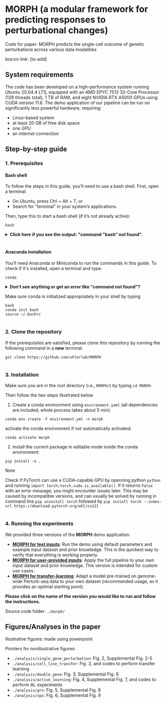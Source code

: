 # MORPH (a modular framework for predicting responses to perturbational changes)

Code for paper: MORPH predicts the single-cell outcome of genetic perturbations across various data modalities

biorxiv link: [to-add]

## System requirements
The code has been developed on a high-performance system running Ubuntu 20.04.4 LTS, equipped with an AMD EPYC 7513 32-Core Processor (128 threads total), 1 TB of RAM, and eight NVIDIA RTX A5000 GPUs using CUDA version 11.6. The demo application of our pipeline can be run on significantly less powerful hardware, requiring:
- Linux-based system
- at least 20 GB of free disk space
- *one GPU*
- an internet connection

## Step-by-step guide

### 1. Prerequisites

#### Bash shell
To follow the steps in this guide, you’ll need to use a bash shell. First, open a terminal:
- On Ubuntu, press Ctrl + Alt + T, or
- Search for “terminal” in your system’s applications.

Then, type this to start a bash shell (if it’s not already active):
```
bash
```

<details>
<summary><b>
Click here if you see the output: "command "bash" not found".
</b></summary>
 
 Please install ``bash`` as described in the output of your system e.g. via
 ```
 sudo apt-get update
 sudo apt-get install bash
 ```
</details>

#

#### Anaconda installation

You’ll need Anaconda or Miniconda to run the commands in this guide.
To check if it's installed, open a terminal and type:
```
conda
```

<details> <summary><b>
Don't see anything or get an error like "command not found"?
</b></summary>
That means Anaconda or Miniconda is not installed yet. 

To install Miniconda:
1. Open a new terminal.
2. Copy and paste the following commands **one by one**:
```
bash
mkdir -p ~/miniconda3
wget https://repo.anaconda.com/miniconda/Miniconda3-latest-Linux-x86_64.sh -O ~/miniconda3/miniconda.sh
bash ~/miniconda3/miniconda.sh -b -u -p ~/miniconda3
rm -rf ~/miniconda3/miniconda.sh
~/miniconda3/bin/conda init bash
```
This will install Miniconda using the default settings.

If you encounter any issues, please refer to the official installation guide which can be found [here](https://docs.conda.io/en/latest/miniconda.html#installing).

> [!WARNING]
> You need to close the terminal and open a **new** one to complete the installation

</details>

Make sure conda is initialized appropriately in your shell by typing 

```
bash
conda init bash
source ~/.bashrc
```

# 

<!-- #### Install pytorch
1. **Create a new conda environment**:
   ```
   conda create -n morph python=3.11
   conda activate morph
   ```
2. Check the cuda version by running `nvcc --version` or `ls /usr/local/ | grep cuda`. 
3. Go to the [pytorch webpage](https://pytorch.org/get-started/previous-versions/) and search for the matching CUDA version. Copy and run the suggested command.
4. To test the installation, run `python` and type:
    ```
    import torch
    print(torch.__version__)
    print(torch.cuda.is_available())  # Should return True if CUDA is properly configured
    ``` -->

### 2. Clone the repository

If the prerequisites are satisfied, please clone this repository by running the following command in a **new** terminal.
```
git clone https://github.com/uhlerlab/MORPH
```

# 

### 3. Installation

Make sure you are in the root directory (i.e., `MORPH/`) by typing `cd MORPH`. 

Then follow the two steps illustrated below

1. Create a conda environment using `environment.yaml` (all dependencies are included; whole process takes about 5 min):
```
conda env create -f environment.yml -n morph
```
activate the conda environment if not automatically activated:
```
conda activate morph
```
2. Install the current package in editable mode inside the conda environment:
```
pip install -e .
```

> [!NOTE]
> Check if PyTorch can use a CUDA-capable GPU by openning python `python` and running `import torch;torch.cuda.is_available()`. If it returns `False` with an error message, you might encounter issues later.
> This may be caused by incompatible versions, and can usually be solved by running in command line `pip uninstall torch` followed by `pip install torch --index-url https://download.pytorch.org/whl/cu121`

#

### 4. Running the experiments

We provided three versions of the **MORPH** demo application: 
- [**MORPH for test inputs**](test_demo.md): Run the demo using default parameters and example input dataset and prior knowledge. This is the quickest way to verify that everything is working properly.
- [**MORPH for user-provided inputs**](user_demo.md): Apply the full pipeline to your own input dataset and prior knowledge. This version is intended for custom use cases.
- [**MORPH for transfer-learning**](transfer_demo.md): Adapt a model pre-trained on genome-wide Perturb-seq data to your own dataset (recommended usage, as it provides an optimal starting point).

**Please click on the name of the version you would like to run and follow the instructions.**

Source code folder: `./morph/`

## Figures/Analyses in the paper

Illustrative figures: made using powerpoint

Pointers for nonillustrative figures:

- `./analysis/single_gene_perturbation`: Fig. 2, Supplemental Fig. 2-5
- `./analysis/cell_line_transfer`: Fig. 3, and codes to perform transfer learning
- `./analysis/double_gene`: Fig. 3, Supplemental Fig. 6
- `./analysis/active_learning`: Fig. 4, Supplemental Fig. 7, and codes to perform AL experiments
- `./analysis/grn`: Fig. 5, Supplemental Fig. 8
- `./analysis/ops`: Fig. 6, Supplemental Fig. 9

